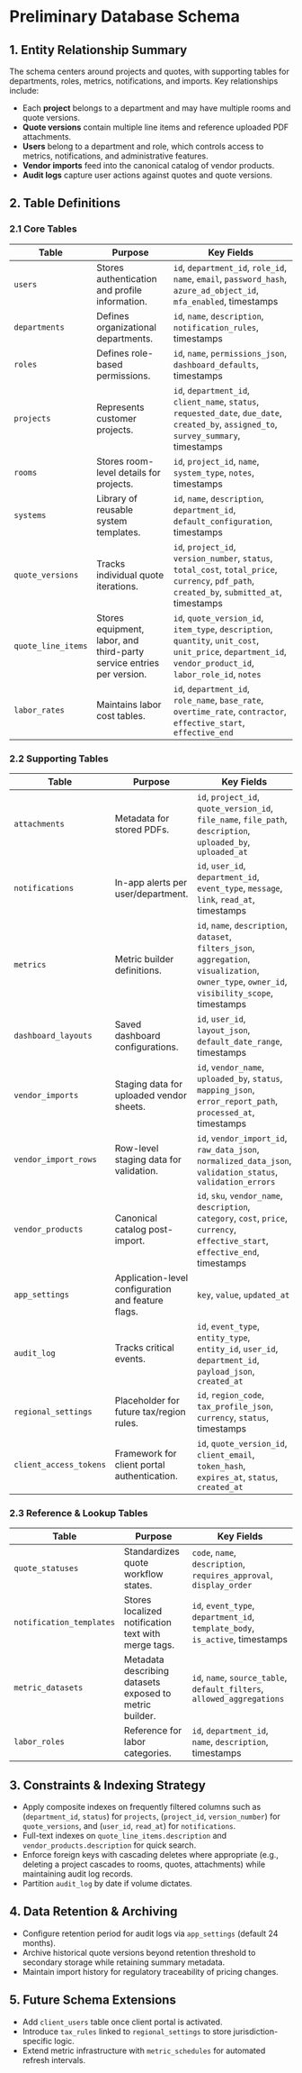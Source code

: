 # Preliminary Database Schema

## 1. Entity Relationship Summary
The schema centers around projects and quotes, with supporting tables for departments, roles, metrics, notifications, and imports. Key relationships include:
- Each **project** belongs to a department and may have multiple rooms and quote versions.
- **Quote versions** contain multiple line items and reference uploaded PDF attachments.
- **Users** belong to a department and role, which controls access to metrics, notifications, and administrative features.
- **Vendor imports** feed into the canonical catalog of vendor products.
- **Audit logs** capture user actions against quotes and quote versions.

## 2. Table Definitions
### 2.1 Core Tables
| Table | Purpose | Key Fields |
|-------|---------|------------|
| `users` | Stores authentication and profile information. | `id`, `department_id`, `role_id`, `name`, `email`, `password_hash`, `azure_ad_object_id`, `mfa_enabled`, timestamps |
| `departments` | Defines organizational departments. | `id`, `name`, `description`, `notification_rules`, timestamps |
| `roles` | Defines role-based permissions. | `id`, `name`, `permissions_json`, `dashboard_defaults`, timestamps |
| `projects` | Represents customer projects. | `id`, `department_id`, `client_name`, `status`, `requested_date`, `due_date`, `created_by`, `assigned_to`, `survey_summary`, timestamps |
| `rooms` | Stores room-level details for projects. | `id`, `project_id`, `name`, `system_type`, `notes`, timestamps |
| `systems` | Library of reusable system templates. | `id`, `name`, `description`, `department_id`, `default_configuration`, timestamps |
| `quote_versions` | Tracks individual quote iterations. | `id`, `project_id`, `version_number`, `status`, `total_cost`, `total_price`, `currency`, `pdf_path`, `created_by`, `submitted_at`, timestamps |
| `quote_line_items` | Stores equipment, labor, and third-party service entries per version. | `id`, `quote_version_id`, `item_type`, `description`, `quantity`, `unit_cost`, `unit_price`, `department_id`, `vendor_product_id`, `labor_role_id`, `notes` |
| `labor_rates` | Maintains labor cost tables. | `id`, `department_id`, `role_name`, `base_rate`, `overtime_rate`, `contractor`, `effective_start`, `effective_end` |

### 2.2 Supporting Tables
| Table | Purpose | Key Fields |
|-------|---------|------------|
| `attachments` | Metadata for stored PDFs. | `id`, `project_id`, `quote_version_id`, `file_name`, `file_path`, `description`, `uploaded_by`, `uploaded_at` |
| `notifications` | In-app alerts per user/department. | `id`, `user_id`, `department_id`, `event_type`, `message`, `link`, `read_at`, timestamps |
| `metrics` | Metric builder definitions. | `id`, `name`, `description`, `dataset`, `filters_json`, `aggregation`, `visualization`, `owner_type`, `owner_id`, `visibility_scope`, timestamps |
| `dashboard_layouts` | Saved dashboard configurations. | `id`, `user_id`, `layout_json`, `default_date_range`, timestamps |
| `vendor_imports` | Staging data for uploaded vendor sheets. | `id`, `vendor_name`, `uploaded_by`, `status`, `mapping_json`, `error_report_path`, `processed_at`, timestamps |
| `vendor_import_rows` | Row-level staging data for validation. | `id`, `vendor_import_id`, `raw_data_json`, `normalized_data_json`, `validation_status`, `validation_errors` |
| `vendor_products` | Canonical catalog post-import. | `id`, `sku`, `vendor_name`, `description`, `category`, `cost`, `price`, `currency`, `effective_start`, `effective_end`, timestamps |
| `app_settings` | Application-level configuration and feature flags. | `key`, `value`, `updated_at` |
| `audit_log` | Tracks critical events. | `id`, `event_type`, `entity_type`, `entity_id`, `user_id`, `department_id`, `payload_json`, `created_at` |
| `regional_settings` | Placeholder for future tax/region rules. | `id`, `region_code`, `tax_profile_json`, `currency`, `status`, timestamps |
| `client_access_tokens` | Framework for client portal authentication. | `id`, `quote_version_id`, `client_email`, `token_hash`, `expires_at`, `status`, `created_at` |

### 2.3 Reference & Lookup Tables
| Table | Purpose | Key Fields |
|-------|---------|------------|
| `quote_statuses` | Standardizes quote workflow states. | `code`, `name`, `description`, `requires_approval`, `display_order` |
| `notification_templates` | Stores localized notification text with merge tags. | `id`, `event_type`, `department_id`, `template_body`, `is_active`, timestamps |
| `metric_datasets` | Metadata describing datasets exposed to metric builder. | `id`, `name`, `source_table`, `default_filters`, `allowed_aggregations` |
| `labor_roles` | Reference for labor categories. | `id`, `department_id`, `name`, `description`, timestamps |

## 3. Constraints & Indexing Strategy
- Apply composite indexes on frequently filtered columns such as (`department_id`, `status`) for `projects`, (`project_id`, `version_number`) for `quote_versions`, and (`user_id`, `read_at`) for `notifications`.
- Full-text indexes on `quote_line_items.description` and `vendor_products.description` for quick search.
- Enforce foreign keys with cascading deletes where appropriate (e.g., deleting a project cascades to rooms, quotes, attachments) while maintaining audit log records.
- Partition `audit_log` by date if volume dictates.

## 4. Data Retention & Archiving
- Configure retention period for audit logs via `app_settings` (default 24 months).
- Archive historical quote versions beyond retention threshold to secondary storage while retaining summary metadata.
- Maintain import history for regulatory traceability of pricing changes.

## 5. Future Schema Extensions
- Add `client_users` table once client portal is activated.
- Introduce `tax_rules` linked to `regional_settings` to store jurisdiction-specific logic.
- Extend metric infrastructure with `metric_schedules` for automated refresh intervals.

